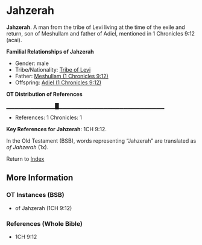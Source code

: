# Jahzerah
**Jahzerah**. 
A man from the tribe of Levi living at the time of the exile and return, son of Meshullam and father of Adiel, mentioned in 1 Chronicles 9:12 (acai). 




**Familial Relationships of Jahzerah**


* Gender: male
* Tribe/Nationality: [Tribe of Levi](../../../groups/md/acai/Levi.md)
* Father: [Meshullam (1 Chronicles 9:12)](Meshullam.7.md)
* Offspring: [Adiel (1 Chronicles 9:12)](Adiel.2.md)


**OT Distribution of References**

▁▁▁▁▁▁▁▁▁▁▁▁█▁▁▁▁▁▁▁▁▁▁▁▁▁▁▁▁▁▁▁▁▁▁▁▁▁▁
* References: 1 Chronicles: 1



**Key References for Jahzerah**: 
1CH 9:12. 


In the Old Testament (BSB), words representing “Jahzerah” are translated as 
*of Jahzerah* (1x). 




Return to [Index](00-Index.md)

## More Information

### OT Instances (BSB)

* of Jahzerah (1CH 9:12)



### References (Whole Bible)

* 1CH 9:12



